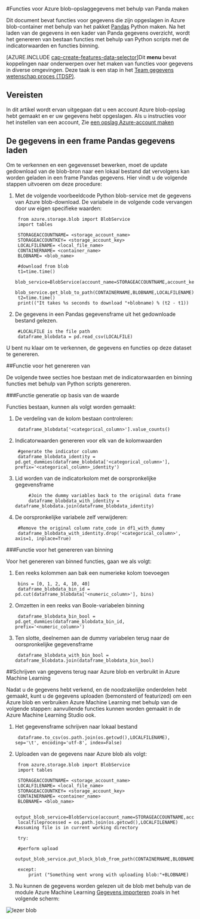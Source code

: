 <properties
    pageTitle="Functies voor Azure blob-opslaggegevens met behulp van Panda maken | Microsoft Azure"
    description="Het maken van functies voor gegevens die zijn opgeslagen in de container met de Panda Python pakket Azure blob."
    services="machine-learning,storage"
    documentationCenter=""
    authors="bradsev"
    manager="jhubbard"
    editor="cgronlun" />

<tags
    ms.service="machine-learning"
    ms.workload="data-services"
    ms.tgt_pltfrm="na"
    ms.devlang="na"
    ms.topic="article"
    ms.date="09/19/2016"
    ms.author="bradsev;garye" />

#<a name="create-features-for-azure-blob-storage-data-using-panda"></a>Functies voor Azure blob-opslaggegevens met behulp van Panda maken

Dit document bevat functies voor gegevens die zijn opgeslagen in Azure blob-container met behulp van het pakket [Pandas](http://pandas.pydata.org/) Python maken. Na het laden van de gegevens in een kader van Panda gegevens overzicht, wordt het genereren van bestaan functies met behulp van Python scripts met de indicatorwaarden en functies binning.

[AZURE.INCLUDE [cap-create-features-data-selector](../../includes/cap-create-features-selector.md)]Dit **menu** bevat koppelingen naar onderwerpen over het maken van functies voor gegevens in diverse omgevingen. Deze taak is een stap in het [Team gegevens wetenschap proces (TDSP)](https://azure.microsoft.com/documentation/learning-paths/cortana-analytics-process/).


## <a name="prerequisites"></a>Vereisten

In dit artikel wordt ervan uitgegaan dat u een account Azure blob-opslag hebt gemaakt en er uw gegevens hebt opgeslagen. Als u instructies voor het instellen van een account, Zie [een opslag Azure-account maken](../storage/storage-create-storage-account.md#create-a-storage-account)


## <a name="load-the-data-into-a-pandas-data-frame"></a>De gegevens in een frame Pandas gegevens laden
Om te verkennen en een gegevensset bewerken, moet de update gedownload van de blob-bron naar een lokaal bestand dat vervolgens kan worden geladen in een frame Pandas gegevens. Hier vindt u de volgende stappen uitvoeren om deze procedure:

1. Met de volgende voorbeeldcode Python blob-service met de gegevens van Azure blob-download. De variabele in de volgende code vervangen door uw eigen specifieke waarden:

        from azure.storage.blob import BlobService
        import tables

        STORAGEACCOUNTNAME= <storage_account_name>
        STORAGEACCOUNTKEY= <storage_account_key>
        LOCALFILENAME= <local_file_name>        
        CONTAINERNAME= <container_name>
        BLOBNAME= <blob_name>

        #download from blob
        t1=time.time()
        blob_service=BlobService(account_name=STORAGEACCOUNTNAME,account_key=STORAGEACCOUNTKEY)
        blob_service.get_blob_to_path(CONTAINERNAME,BLOBNAME,LOCALFILENAME)
        t2=time.time()
        print(("It takes %s seconds to download "+blobname) % (t2 - t1))


2. De gegevens in een Pandas gegevensframe uit het gedownloade bestand gelezen.

        #LOCALFILE is the file path
        dataframe_blobdata = pd.read_csv(LOCALFILE)

U bent nu klaar om te verkennen, de gegevens en functies op deze dataset te genereren.

##<a name="blob-featuregen"></a>Functie voor het genereren van

De volgende twee secties hoe bestaan met de indicatorwaarden en binning functies met behulp van Python scripts genereren.

###<a name="blob-countfeature"></a>Functie generatie op basis van de waarde

Functies bestaan, kunnen als volgt worden gemaakt:

1. De verdeling van de kolom bestaan controleren:

        dataframe_blobdata['<categorical_column>'].value_counts()

2. Indicatorwaarden genereren voor elk van de kolomwaarden

        #generate the indicator column
        dataframe_blobdata_identity = pd.get_dummies(dataframe_blobdata['<categorical_column>'], prefix='<categorical_column>_identity')

3. Lid worden van de indicatorkolom met de oorspronkelijke gegevensframe

            #Join the dummy variables back to the original data frame
            dataframe_blobdata_with_identity = dataframe_blobdata.join(dataframe_blobdata_identity)

4. De oorspronkelijke variabele zelf verwijderen:

        #Remove the original column rate_code in df1_with_dummy
        dataframe_blobdata_with_identity.drop('<categorical_column>', axis=1, inplace=True)

###<a name="blob-binningfeature"></a>Functie voor het genereren van binning

Voor het genereren van binned functies, gaan we als volgt:

1. Een reeks kolommen aan bak een numerieke kolom toevoegen

        bins = [0, 1, 2, 4, 10, 40]
        dataframe_blobdata_bin_id = pd.cut(dataframe_blobdata['<numeric_column>'], bins)

2. Omzetten in een reeks van Boole-variabelen binning

        dataframe_blobdata_bin_bool = pd.get_dummies(dataframe_blobdata_bin_id, prefix='<numeric_column>')

3. Ten slotte, deelnemen aan de dummy variabelen terug naar de oorspronkelijke gegevensframe

        dataframe_blobdata_with_bin_bool = dataframe_blobdata.join(dataframe_blobdata_bin_bool)

##<a name="sql-featuregen"></a>Schrijven van gegevens terug naar Azure blob en verbruikt in Azure Machine Learning

Nadat u de gegevens hebt verkend, en de noodzakelijke onderdelen hebt gemaakt, kunt u de gegevens uploaden (bemonsterd of featurized) om een Azure blob en verbruiken Azure Machine Learning met behulp van de volgende stappen: aanvullende functies kunnen worden gemaakt in de Azure Machine Learning Studio ook.
1. Het gegevensframe schrijven naar lokaal bestand

        dataframe.to_csv(os.path.join(os.getcwd(),LOCALFILENAME), sep='\t', encoding='utf-8', index=False)

2. Uploaden van de gegevens naar Azure blob als volgt:

        from azure.storage.blob import BlobService
        import tables

        STORAGEACCOUNTNAME= <storage_account_name>
        LOCALFILENAME= <local_file_name>
        STORAGEACCOUNTKEY= <storage_account_key>
        CONTAINERNAME= <container_name>
        BLOBNAME= <blob_name>

        output_blob_service=BlobService(account_name=STORAGEACCOUNTNAME,account_key=STORAGEACCOUNTKEY)    
        localfileprocessed = os.path.join(os.getcwd(),LOCALFILENAME) #assuming file is in current working directory

        try:

        #perform upload
        output_blob_service.put_block_blob_from_path(CONTAINERNAME,BLOBNAME,localfileprocessed)

        except:         
            print ("Something went wrong with uploading blob:"+BLOBNAME)

3. Nu kunnen de gegevens worden gelezen uit de blob met behulp van de module Azure Machine Learning [Gegevens importeren](https://msdn.microsoft.com/library/azure/4e1b0fe6-aded-4b3f-a36f-39b8862b9004/) zoals in het volgende scherm:

![lezer blob](./media/machine-learning-data-science-process-data-blob/reader_blob.png)
